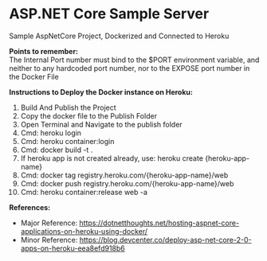 # ASP.NET Core Sample Server
Sample AspNetCore Project, Dockerized and Connected to Heroku

__Points to remember:__  
The Internal Port number must bind to the $PORT environment variable, and neither to any hardcoded port number, nor to the EXPOSE port number in the Docker File  

__Instructions to Deploy the Docker instance on Heroku:__  
1. Build And Publish the Project  
2. Copy the docker file to the Publish Folder  
3. Open Terminal and Navigate to the publish folder  
4. Cmd: heroku login  
5. Cmd: heroku container:login  
6. Cmd: docker build -t <image-name> .  
7. If heroku app is not created already, use: heroku create {heroku-app-name}
8. Cmd: docker tag <image-name> registry.heroku.com/{heroku-app-name}/web  
9. Cmd: docker push registry.heroku.com/{heroku-app-name}/web  
10. Cmd: heroku container:release web -a <heroku-app-name>  
  
__References:__  
* Major Reference: https://dotnetthoughts.net/hosting-aspnet-core-applications-on-heroku-using-docker/  
* Minor Reference: https://blog.devcenter.co/deploy-asp-net-core-2-0-apps-on-heroku-eea8efd918b6  
